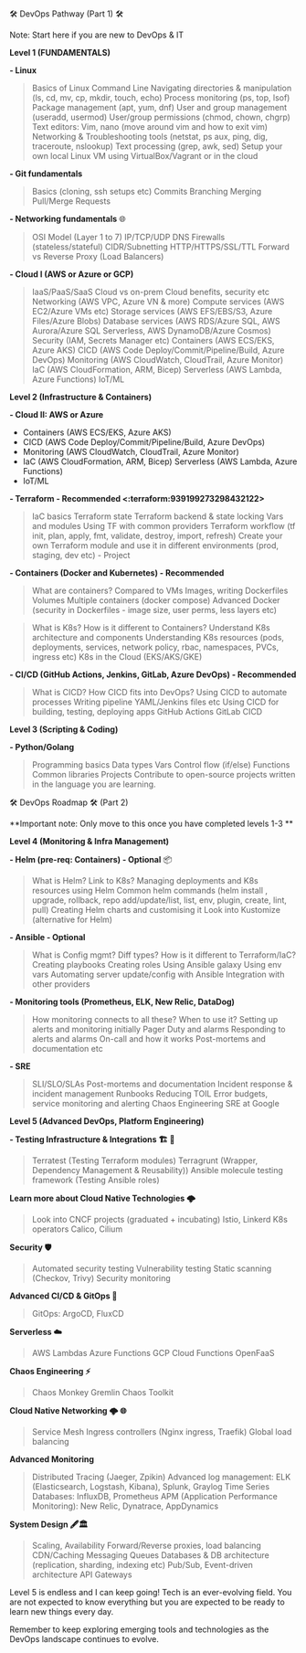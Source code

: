🛠️ DevOps Pathway (Part 1)  🛠️ 

Note: Start here if you are new to DevOps & IT

**Level 1 (FUNDAMENTALS)**

**- Linux**
> Basics of Linux Command Line
> Navigating directories & manipulation (ls, cd, mv, cp, mkdir, touch, echo)
> Process monitoring (ps, top, lsof)
> Package management (apt, yum, dnf)
> User and group management (useradd, usermod)
> User/group permissions (chmod, chown, chgrp)
> Text editors: Vim, nano (move around vim and how to exit vim)
> Networking & Troubleshooting tools (netstat, ps aux, ping, dig, traceroute, nslookup)
> Text processing (grep, awk, sed)
> Setup your own local Linux VM using VirtualBox/Vagrant or in the cloud

**- Git fundamentals**
> Basics (cloning, ssh setups etc)
> Commits
> Branching
> Merging
> Pull/Merge Requests

 **- Networking fundamentals**  🌐 
> OSI Model (Layer 1 to 7)
> IP/TCP/UDP
> DNS
> Firewalls (stateless/stateful)
> CIDR/Subnetting
> HTTP/HTTPS/SSL/TTL
> Forward vs Reverse Proxy (Load Balancers)

 **- Cloud I (AWS or Azure or GCP)**
> IaaS/PaaS/SaaS
> Cloud vs on-prem
> Cloud benefits, security etc
> Networking (AWS VPC, Azure VN & more)
> Compute services (AWS EC2/Azure VMs etc)
> Storage services (AWS EFS/EBS/S3, Azure Files/Azure Blobs)
> Database services (AWS RDS/Azure SQL, AWS Aurora/Azure SQL Serverless, AWS DynamoDB/Azure Cosmos)
> Security (IAM, Secrets Manager etc)
> Containers (AWS ECS/EKS, Azure AKS)
> CICD (AWS Code Deploy/Commit/Pipeline/Build, Azure DevOps)
> Monitoring (AWS CloudWatch, CloudTrail, Azure Monitor)
> IaC (AWS CloudFormation, ARM, Bicep)
> Serverless (AWS Lambda, Azure Functions)
> IoT/ML

**Level 2 (Infrastructure & Containers)**

**- Cloud II: AWS or Azure**

  - Containers (AWS ECS/EKS, Azure AKS)
  - CICD (AWS Code Deploy/Commit/Pipeline/Build, Azure DevOps)
  - Monitoring (AWS CloudWatch, CloudTrail, Azure Monitor)
  - IaC (AWS CloudFormation, ARM, Bicep) Serverless (AWS Lambda, Azure Functions)
  - IoT/ML

**- Terraform - Recommended <:terraform:939199273298432122>**
> IaC basics
> Terraform state
> Terraform backend & state locking
> Vars and modules
> Using TF with common providers
> Terraform workflow (tf init, plan, apply, fmt, validate, destroy, import, refresh)
> Create your own Terraform module and use it in different environments (prod, staging, dev etc) - Project

**- Containers (Docker and Kubernetes) - Recommended**
> What are containers? Compared to VMs
> Images, writing Dockerfiles
> Volumes
> Multiple containers (docker compose)
> Advanced Docker (security in Dockerfiles - image size, user perms,  less layers etc)

> What is K8s? How is it different to Containers? 
> Understand K8s architecture and components
> Understanding K8s resources (pods, deployments, services, network policy, rbac, namespaces, PVCs, ingress etc)
> K8s in the Cloud (EKS/AKS/GKE)

**- CI/CD (GitHub Actions, Jenkins, GitLab, Azure DevOps) - Recommended**
> What is CICD? How CICD fits into DevOps?
> Using CICD to automate processes
> Writing pipeline YAML/Jenkins files etc
> Using CICD for building, testing, deploying apps
> GitHub Actions
> GitLab CICD

**Level 3 (Scripting & Coding)**

**- Python/Golang**
> Programming basics
> Data types
> Vars
> Control flow (if/else)
> Functions
> Common libraries
> Projects
> Contribute to open-source projects written in the language you are learning.

🛠️ DevOps Roadmap 🛠️ (Part 2)

**Important note: Only move to this once you have completed levels 1-3 **

**Level 4 (Monitoring & Infra Management)**

**- Helm (pre-req: Containers) - Optional** 📦
> What is Helm? Link to K8s? 
> Managing deployments and K8s resources using Helm
> Common helm commands (helm install , upgrade, rollback, repo add/update/list, list, env, plugin, create, lint, pull)
> Creating Helm charts and customising it
> Look into Kustomize (alternative for Helm)

**- Ansible  - Optional**
> What is Config mgmt? Diff types? How is it different to Terraform/IaC?
> Creating playbooks
> Creating roles
> Using Ansible galaxy
> Using env vars
> Automating server update/config with Ansible
> Integration with other providers

**- Monitoring tools (Prometheus, ELK, New Relic, DataDog)**
> How monitoring connects to all these?
> When to use it?
> Setting up alerts and monitoring initially
> Pager Duty and alarms
> Responding to alerts and alarms
> On-call and how it works
> Post-mortems and documentation etc

**- SRE**
> SLI/SLO/SLAs
> Post-mortems and documentation
> Incident response & incident management
> Runbooks
> Reducing TOIL
> Error budgets, service monitoring and alerting
> Chaos Engineering
> SRE at Google

**Level 5 (Advanced DevOps, Platform Engineering)**

**- Testing Infrastructure & Integrations  🏗️ 🧪**

> Terratest (Testing Terraform modules)
> Terragrunt (Wrapper, Dependency Management & Reusability))
> Ansible molecule testing framework (Testing Ansible roles)

**Learn more about Cloud Native Technologies 🌩️**

> Look into CNCF projects (graduated + incubating)
> Istio, Linkerd
> K8s operators
> Calico, Cilium

**Security 🛡️**

> Automated security testing
> Vulnerability testing
> Static scanning (Checkov, Trivy)
> Security monitoring

**Advanced CI/CD & GitOps 🔄**
> GitOps: ArgoCD, FluxCD

**Serverless ☁️**
> AWS Lambdas
> Azure Functions
> GCP Cloud Functions
> OpenFaaS

**Chaos Engineering ⚡️**

> Chaos Monkey
> Gremlin
> Chaos Toolkit

**Cloud Native Networking 🌩️ 🌐**

> Service Mesh
> Ingress controllers (Nginx ingress, Traefik)
> Global load balancing

**Advanced Monitoring**
> Distributed Tracing (Jaeger, Zpikin)
> Advanced log management: ELK (Elasticsearch, Logstash, Kibana), Splunk, Graylog
> Time Series Databases: InfluxDB, Prometheus
> APM (Application Performance Monitoring): New Relic, Dynatrace, AppDynamics

**System Design 🖋️🏛️**

> Scaling, Availability
> Forward/Reverse proxies, load balancing
> CDN/Caching
> Messaging Queues
> Databases & DB architecture (replication, sharding, indexing etc)
> Pub/Sub, Event-driven architecture
> API Gateways

Level 5 is endless and I can keep going! Tech is an ever-evolving field. You are not expected to know everything but you are expected to be ready to learn new things every day.

Remember to keep exploring emerging tools and technologies as the DevOps landscape continues to evolve.

